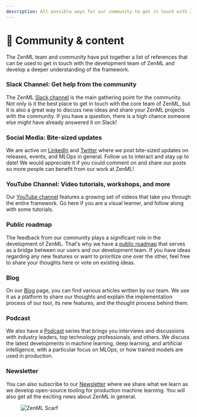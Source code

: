 ```yaml
---
description: All possible ways for our community to get in touch with ZenML.
---
```


# 💜 Community & content

The ZenML team and community have put together a list of references that can be used to get in touch with the development team of ZenML and develop a deeper understanding of the framework.

### Slack Channel: Get help from the community

The ZenML [Slack channel](https://zenml.io/slack) is the main gathering point for the community. Not only is it the best place to get in touch with the core team of ZenML, but it is also a great way to discuss new ideas and share your ZenML projects with the community. If you have a question, there is a high chance someone else might have already answered it on Slack!

### Social Media: Bite-sized updates

We are active on [LinkedIn](https://www.linkedin.com/company/zenml) and [Twitter](https://twitter.com/zenml\_io) where we post bite-sized updates on releases, events, and MLOps in general. Follow us to interact and stay up to date! We would appreciate it if you could comment on and share our posts so more people can benefit from our work at ZenML!

### YouTube Channel: Video tutorials, workshops, and more

Our [YouTube channel](https://www.youtube.com/c/ZenML) features a growing set of videos that take you through the entire framework. Go here if you are a visual learner, and follow along with some tutorials.

### Public roadmap

The feedback from our community plays a significant role in the development of ZenML. That's why we have a [public roadmap](https://zenml.io/roadmap) that serves as a bridge between our users and our development team. If you have ideas regarding any new features or want to prioritize one over the other, feel free to share your thoughts here or vote on existing ideas.

### Blog

On our [Blog](https://zenml.io/blog/) page, you can find various articles written by our team. We use it as a platform to share our thoughts and explain the implementation process of our tool, its new features, and the thought process behind them.

### Podcast

We also have a [Podcast](https://podcast.zenml.io/) series that brings you interviews and discussions with industry leaders, top technology professionals, and others. We discuss the latest developments in machine learning, deep learning, and artificial intelligence, with a particular focus on MLOps, or how trained models are used in production.

### Newsletter

You can also subscribe to our [Newsletter](https://zenml.io/newsletter-signup) where we share what we learn as we develop open-source tooling for production machine learning. You will also get all the exciting news about ZenML in general.

<figure><img src="https://static.scarf.sh/a.png?x-pxid=f0b4f458-0a54-4fcd-aa95-d5ee424815bc" alt="ZenML Scarf"><figcaption></figcaption></figure>
